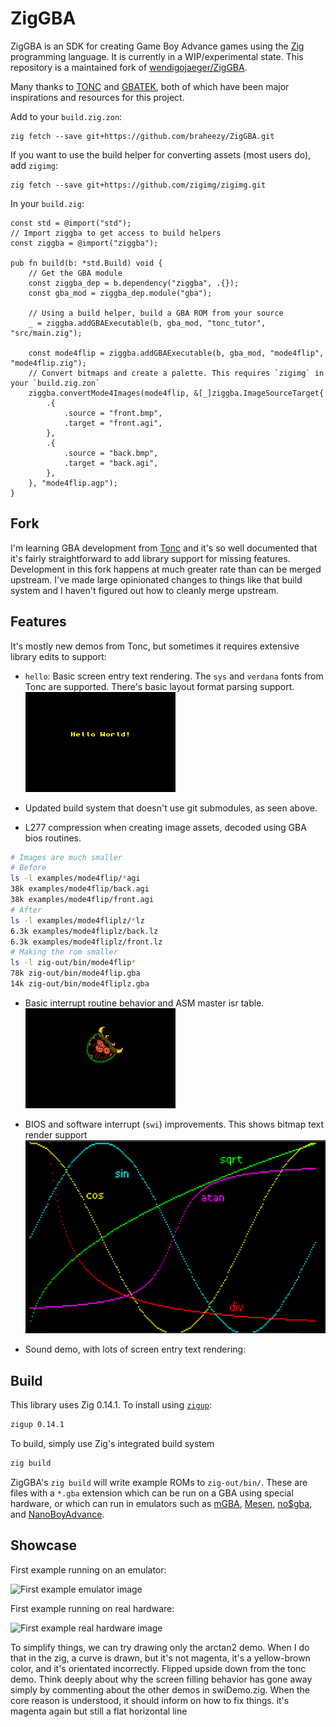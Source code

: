 # ZigGBA

ZigGBA is an SDK for creating Game Boy Advance games using the [Zig](https://ziglang.org/) programming language. It is currently in a WIP/experimental state. This repository is a maintained fork of [wendigojaeger/ZigGBA](https://github.com/wendigojaeger/ZigGBA).

Many thanks to [TONC](https://gbadev.net/tonc/) and [GBATEK](https://problemkaputt.de/gbatek.htm), both of which have been major inspirations and resources for this project.

Add to your `build.zig.zon`:

    zig fetch --save git+https://github.com/braheezy/ZigGBA.git

If you want to use the build helper for converting assets (most users do), add `zigimg`:

    zig fetch --save git+https://github.com/zigimg/zigimg.git

In your `build.zig`:

```zig
const std = @import("std");
// Import ziggba to get access to build helpers
const ziggba = @import("ziggba");

pub fn build(b: *std.Build) void {
    // Get the GBA module
    const ziggba_dep = b.dependency("ziggba", .{});
    const gba_mod = ziggba_dep.module("gba");

    // Using a build helper, build a GBA ROM from your source
    _ = ziggba.addGBAExecutable(b, gba_mod, "tonc_tutor", "src/main.zig");

    const mode4flip = ziggba.addGBAExecutable(b, gba_mod, "mode4flip", "mode4flip.zig");
    // Convert bitmaps and create a palette. This requires `zigimg` in your `build.zig.zon`
    ziggba.convertMode4Images(mode4flip, &[_]ziggba.ImageSourceTarget{
        .{
            .source = "front.bmp",
            .target = "front.agi",
        },
        .{
            .source = "back.bmp",
            .target = "back.agi",
        },
    }, "mode4flip.agp");
}

```

## Fork

I'm learning GBA development from [Tonc](https://gbadev.net/tonc) and it's so well documented that it's fairly straightforward to add library support for missing features. Development in this fork happens at much greater rate than can be merged upstream. I've made large opinionated changes to things like that build system and I haven't figured out how to cleanly merge upstream.

## Features

It's mostly new demos from Tonc, but sometimes it requires extensive library edits to support:

- `hello`: Basic screen entry text rendering. The `sys` and `verdana` fonts from Tonc are supported. There's basic layout format parsing support.
  ![hello](./examples/hello/hello.png)

- Updated build system that doesn't use git submodules, as seen above.

- L277 compression when creating image assets, decoded using GBA bios routines.

```bash
# Images are much smaller
# Before
ls -l examples/mode4flip/*agi
38k examples/mode4flip/back.agi
38k examples/mode4flip/front.agi
# After
ls -l examples/mode4fliplz/*lz
6.3k examples/mode4fliplz/back.lz
6.3k examples/mode4fliplz/front.lz
# Making the rom smaller
ls -l zig-out/bin/mode4flip*
78k zig-out/bin/mode4flip.gba
14k zig-out/bin/mode4fliplz.gba
```

- Basic interrupt routine behavior and ASM master isr table.
  ![swi-vsync](./examples/swiVsync/swi-vsync.gif)

- BIOS and software interrupt (`swi`) improvements. This shows bitmap text render support
  ![swi-demo](./examples/swiDemo/swi-demo.png)

- Sound demo, with lots of screen entry text rendering:

## Build

This library uses Zig 0.14.1. To install using [`zigup`](https://github.com/marler8997/zigup):

```sh
zigup 0.14.1
```

To build, simply use Zig's integrated build system

```bash
zig build
```

ZigGBA's `zig build` will write example ROMs to `zig-out/bin/`. These are files with a `*.gba` extension which can be run on a GBA using special hardware, or which can run in emulators such as [mGBA](https://github.com/mgba-emu/mgba), [Mesen](https://github.com/SourMesen/Mesen2/), [no$gba](https://problemkaputt.de/gba.htm), and [NanoBoyAdvance](https://github.com/nba-emu/NanoBoyAdvance).

## Showcase

First example running on an emulator:

![First example emulator image](docs/images/FirstExampleEmulator.png)

First example running on real hardware:

![First example real hardware image](docs/images/FirstExampleRealHardware.png)

To simplify things, we can try drawing only the arctan2 demo. When I do that in the zig, a curve is drawn, but it's not magenta, it's a yellow-brown color, and it's orientated incorrectly. Flipped upside down from the tonc demo. Think deeply about why the screen filling behavior has gone away simply by commenting about the other demos in swiDemo.zig. When the core reason is understood, it should inform on how to fix things.
it's magenta again but still a flat horizontal line
